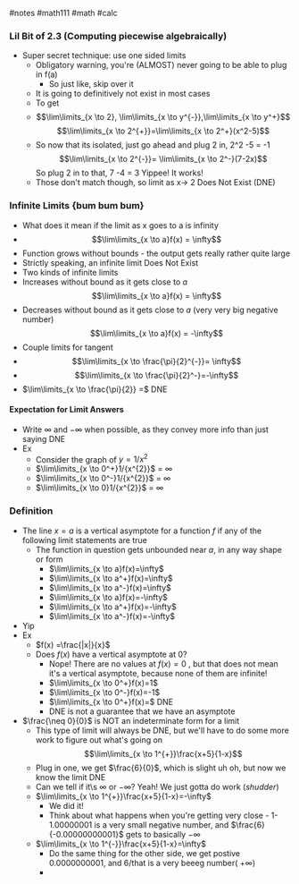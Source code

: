 #notes #math111 #math #calc


### Lil Bit of 2.3 (Computing piecewise algebraically)
- Super secret technique: use one sided limits
	- Obligatory warning, you're (ALMOST) never going to be able to plug in f(a)
		- So just like, skip over it
	- It is going to definitively not exist in most cases
	- To get
	- $$\lim\limits_{x \to 2}, \lim\limits_{x \to y^{-}},\lim\limits_{x \to y^+}$$$$\lim\limits_{x \to 2^{+}}=\lim\limits_{x \to 2^+}(x^2-5)$$
	- So now that its isolated, just go ahead and plug 2 in, 2^2 -5 = -1
		$$\lim\limits_{x \to 2^{-}}= \lim\limits_{x \to 2^-}(7-2x)$$
		So plug 2 in to that, 7 -4 = 3
		Yippee! It works! 
	- Those don't match though, so limit as x-> 2 Does Not Exist (DNE)
### Infinite Limits {bum bum bum}
- What does it mean if the limit as x goes to a is infinity
- $$\lim\limits_{x \to a}f(x) = \infty$$
- Function grows without bounds - the output gets really rather quite large
- Strictly speaking, an infinite limit Does Not Exist
- Two kinds of infinite limits
- Increases without bound as it gets close to *a* $$\lim\limits_{x \to a}f(x) = \infty$$
- Decreases without bound as it gets close to *a* (very very big negative number) $$\lim\limits_{x \to a}f(x) = -\infty$$
- Couple limits for tangent
- $$\lim\limits_{x \to \frac{\pi}{2}^{-}}= \infty$$
- $$\lim\limits_{x \to \frac{\pi}{2}^-}=-\infty$$
- $\lim\limits_{x \to \frac{\pi}{2}} =$ DNE
#### Expectation for Limit Answers
- Write $\infty$ and $-\infty$ when possible, as they convey more info than just saying DNE
- Ex
	- Consider the graph of $y = 1/x^{2}$ 
	- $\lim\limits_{x \to 0^+}1/{x^{2}}$ = $\infty$ 
	- $\lim\limits_{x \to 0^-}1/{x^{2}}$ = $\infty$
	- $\lim\limits_{x \to 0}1/{x^{2}}$ = $\infty$
### Definition
- The line $x=a$ is a vertical asymptote for a function $f$ if any of the following limit statements are true
	- The function in question gets unbounded near $a$, in any way shape or form
		- $\lim\limits_{x \to a}f(x)=\infty$
		-  $\lim\limits_{x \to a^+}f(x)=\infty$
		-  $\lim\limits_{x \to a^-}f(x)=\infty$
		-  $\lim\limits_{x \to a}f(x)=-\infty$
		- $\lim\limits_{x \to a^+}f(x)=-\infty$
		- $\lim\limits_{x \to a^-}f(x)=-\infty$
- Yip
- Ex
	- $f(x) =\frac{|x|}{x}$ 
	- Does $f(x)$ have a vertical asymptote at 0?
		- Nope! There are no values at $f(x) = 0$ , but that does not mean it's a vertical asymptote, because none of them are infinite!
		- $\lim\limits_{x \to 0^+}f(x)=1$
		- $\lim\limits_{x \to 0^-}f(x)=-1$
		- $\lim\limits_{x \to 0^+}f(x)=$ DNE
		- DNE is not a guarantee that we have an asymptote
- $\frac{\neq 0}{0}$ is NOT an indeterminate form for a limit
	- This type of limit will always be DNE, but we'll have to do some more work to figure out what's going on$$\lim\limits_{x \to 1^{+}}\frac{x+5}{1-x}$$
	- Plug in one, we get $\frac{6}{0}$, which is slight uh oh, but now we know the limit DNE
	- Can we tell if it\s $\infty$ or $-\infty$? Yeah! We just gotta do work (*shudder*)
	- $\lim\limits_{x \to 1^{+}}\frac{x+5}{1-x}=-\infty$
		- We did it!
		-  Think about what happens when you're getting very close - 1-1.00000001 is a very small negative number, and $\frac{6}{-0.00000000001}$ gets to basically $-\infty$  
	- $\lim\limits_{x \to 1^{-}}\frac{x+5}{1-x}=\infty$
		- Do the same thing for the other side, we get postive 0.0000000001, and 6/that is a very beeeg number( $+\infty$)
		- 

